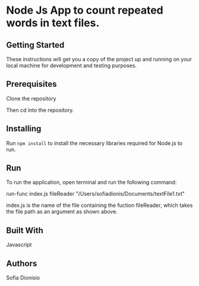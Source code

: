 # Node Js App to count repeated words in text files.

## Getting Started

These instructions will get you a copy of the project up and running on your local machine for development and testing purposes.

## Prerequisites

Clone the repository

Then cd into the repository.

## Installing

Run `npm install` to install the necessary libraries required for Node.js to run.

## Run

To run the application, open terminal and run the following command:

run-func index.js fileReader "/Users/sofiadionis/Documents/textFile1.txt"

index.js is the name of the file containing the fuction fileReader, which takes the file path as an argument as shown above.

## Built With

Javascript

## Authors

Sofia Dionisio
